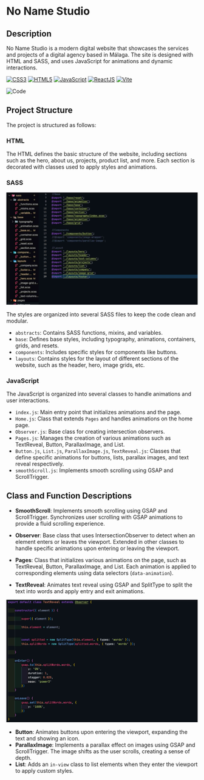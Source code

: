 # No Name Studio

## Description

No Name Studio is a modern digital website that showcases the services and projects of a digital agency based in Málaga. The site is designed with HTML and SASS, and uses JavaScript for animations and dynamic interactions.

[![CSS3](https://img.shields.io/badge/css3-%231572B6.svg?style=for-the-badge&logo=css3&logoColor=white)]()
[![HTML5](https://img.shields.io/badge/html5-%23E34F26.svg?style=for-the-badge&logo=html5&logoColor=white)]()
[![JavaScript](https://img.shields.io/badge/JavaScript-323330?style=for-the-badge&logo=javascript&logoColor=F7DF1E)]()
[![ReactJS](https://img.shields.io/badge/Sass-CC6699?style=for-the-badge&logo=sass&logoColor=white)]()
[![Vite](https://img.shields.io/badge/Vite-B73BFE?style=for-the-badge&logo=vite&logoColor=FFD62E)]()

![Code](public/assets/doc.webp)

## Project Structure

The project is structured as follows:

### HTML

The HTML defines the basic structure of the website, including sections such as the hero, about us, projects, product list, and more. Each section is decorated with classes used to apply styles and animations.

### SASS

![sass](public/assets/doc2.jpg)

The styles are organized into several SASS files to keep the code clean and modular.

- `abstracts`: Contains SASS functions, mixins, and variables.
- `base`: Defines base styles, including typography, animations, containers, grids, and resets.
- `components`: Includes specific styles for components like buttons.
- `layouts`: Contains styles for the layout of different sections of the website, such as the header, hero, image grids, etc.

### JavaScript

The JavaScript is organized into several classes to handle animations and user interactions.

- `index.js`: Main entry point that initializes animations and the page.
- `Home.js`: Class that extends `Pages` and handles animations on the home page.
- `Observer.js`: Base class for creating intersection observers.
- `Pages.js`: Manages the creation of various animations such as TextReveal, Button, ParallaxImage, and List.
- `Button.js`, `List.js`, `ParallaxImage.js`, `TextReveal.js`: Classes that define specific animations for buttons, lists, parallax images, and text reveal respectively.
- `smoothScroll.js`: Implements smooth scrolling using GSAP and ScrollTrigger.

## Class and Function Descriptions

- **SmoothScroll**: Implements smooth scrolling using GSAP and ScrollTrigger. Synchronizes user scrolling with GSAP animations to provide a fluid scrolling experience.
- **Observer**: Base class that uses IntersectionObserver to detect when an element enters or leaves the viewport. Extended in other classes to handle specific animations upon entering or leaving the viewport.

- **Pages**: Class that initializes various animations on the page, such as TextReveal, Button, ParallaxImage, and List. Each animation is applied to corresponding elements using data selectors (`data-animation`).
- **TextReveal**: Animates text reveal using GSAP and SplitType to split the text into words and apply entry and exit animations.

![Observer](public/assets/dic1.jpg)

- **Button**: Animates buttons upon entering the viewport, expanding the text and showing an icon.
- **ParallaxImage**: Implements a parallax effect on images using GSAP and ScrollTrigger. The image shifts as the user scrolls, creating a sense of depth.
- **List**: Adds an `in-view` class to list elements when they enter the viewport to apply custom styles.
